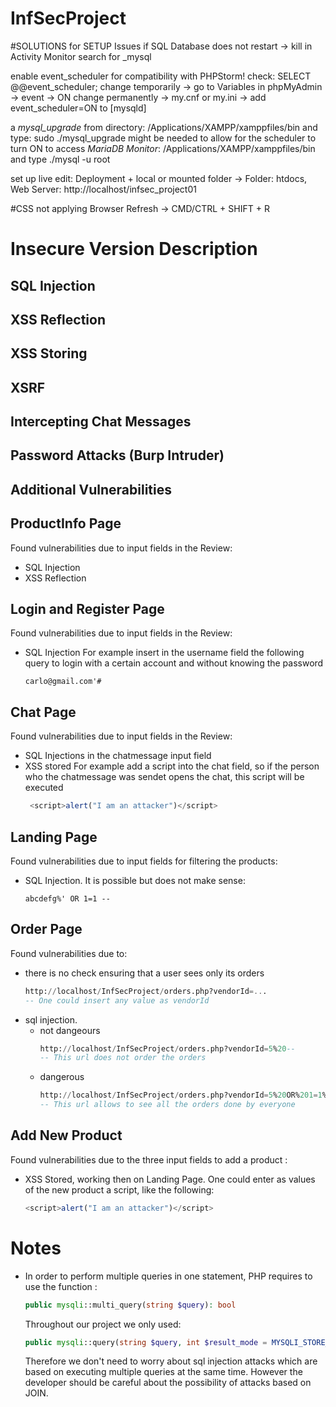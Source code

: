 # InfSecProject


#SOLUTIONS for SETUP Issues
if SQL Database does not restart -> kill in Activity Monitor search for _mysql

enable event_scheduler for compatibility with PHPStorm!
check: SELECT @@event_scheduler;
change temporarily -> go to Variables in phpMyAdmin -> event -> ON
change permanently -> my.cnf or my.ini -> add event_scheduler=ON to [mysqld]

a *mysql_upgrade* from directory: /Applications/XAMPP/xamppfiles/bin and type: sudo ./mysql_upgrade might be needed to allow for the scheduler to turn ON
to access *MariaDB Monitor*: /Applications/XAMPP/xamppfiles/bin and type ./mysql -u root

set up live edit: Deployment + local or mounted folder -> Folder: htdocs, Web Server: http://localhost/infsec_project01


#CSS not applying
Browser Refresh -> CMD/CTRL + SHIFT + R

# Insecure Version Description

## SQL Injection
## XSS Reflection
## XSS Storing
## XSRF
## Intercepting Chat Messages
## Password Attacks (Burp Intruder)
## Additional Vulnerabilities

## ProductInfo Page
Found vulnerabilities due to input fields in the Review:
- SQL Injection
- XSS Reflection

## Login and Register Page
Found vulnerabilities due to input fields in the Review:
- SQL Injection 
  For example insert in the username field the following query 
  to login with a certain account and without knowing the password
    ```
    carlo@gmail.com'#
    ```

## Chat Page
Found vulnerabilities due to input fields in the Review:
- SQL Injections in the chatmessage input field
- XSS stored
  For example add a script into the chat field, so if the person who the chatmessage was sendet opens the chat, this script will be executed
   ``` js 
    <script>alert("I am an attacker")</script>
    ```

## Landing Page
Found vulnerabilities due to input fields for filtering the products:
- SQL Injection. It is possible but does not make sense:
    ```
    abcdefg%' OR 1=1 -- 
    ```

## Order Page
Found vulnerabilities due to:
- there is no check ensuring that a user sees only its orders
    ``` sql 
    http://localhost/InfSecProject/orders.php?vendorId=...
    -- One could insert any value as vendorId
    ```
- sql injection.
    - not dangeours
        ``` sql 
        http://localhost/InfSecProject/orders.php?vendorId=5%20--
        -- This url does not order the orders
        ```
    - dangerous
        ``` sql 
        http://localhost/InfSecProject/orders.php?vendorId=5%20OR%201=1%20--
        -- This url allows to see all the orders done by everyone
        ```

## Add New Product
Found vulnerabilities due to the three input fields to add a product :
- XSS Stored, working then on Landing Page.
    One could enter as values of the new product a script, like the following:
    ``` js 
    <script>alert("I am an attacker")</script>
    ```

# Notes

- In order to perform multiple queries in one statement, PHP requires to use the function :
    ``` php
    public mysqli::multi_query(string $query): bool
    ```
    Throughout our project we only used: 
    ``` php
    public mysqli::query(string $query, int $result_mode = MYSQLI_STORE_RESULT): mysqli_result|bool
    ```
    Therefore we don't need to worry about sql injection attacks which are based on executing multiple queries at the same time. 
    However the developer should be careful about the possibility of attacks based on JOIN. 